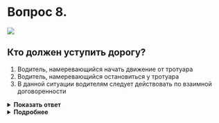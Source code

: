 # Вопрос 8.

![](https://s.drom.ru/i24228/pdd/tickets/2016/1543885488.jpg)

## Кто должен уступить дорогу?

1. Водитель, намеревающийся начать движение от тротуара
2. Водитель, намеревающийся остановиться у тротуара
3. В данной ситуации водителям следует действовать по взаимной договоренности

<details>
<summary><b>Показать ответ</b></summary>
Правильный ответ: 1
</details>
<details>
<summary><b>Подробнее</b></summary>
Водитель, намеревающийся начать движение после остановки или стоянки, обязан подавать сигнал соответствующего направления и начинать движение лишь убедившись, что маневр будет безопасен и не создаст помех другим участникам дорожного движения.
(Пункт 8.1 ПДД)
</details>